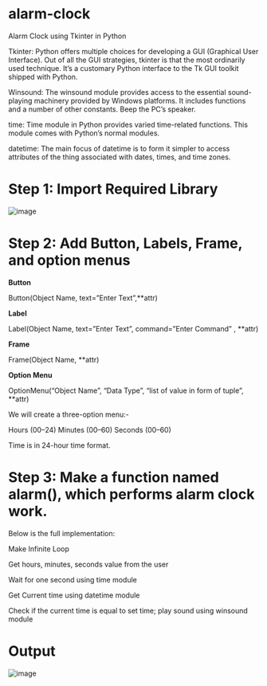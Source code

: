 # alarm-clock
Alarm Clock using Tkinter in Python

Tkinter: Python offers multiple choices for developing a GUI (Graphical User Interface). Out of all the GUI strategies, tkinter is that the most ordinarily used technique. It’s a customary Python interface to the Tk GUI toolkit shipped with Python.

Winsound: The winsound module provides access to the essential sound-playing machinery provided by Windows platforms. It includes functions and a number of other constants. Beep the PC’s speaker.

time: Time module in Python provides varied time-related functions. This module comes with Python’s normal modules.

datetime: The main focus of datetime is to form it simpler to access attributes of the thing associated with dates, times, and time zones.

# Step 1: Import Required Library

![image](https://user-images.githubusercontent.com/63820567/124387981-37266880-dcfe-11eb-9ed5-8672f0e2c180.png)

# Step 2: Add Button, Labels, Frame, and option menus

**Button**

Button(Object Name, text=”Enter Text”,**attr)

**Label**

Label(Object Name, text=”Enter Text”, command=”Enter Command” , **attr)

**Frame**

Frame(Object Name, **attr)

**Option Menu**

OptionMenu(“Object Name”, “Data Type”, “list of value in form of tuple”, **attr)


We will create a three-option menu:-

Hours (00–24)
Minutes (00–60)
Seconds (00–60)
 
Time is in 24-hour time format.

# Step 3: Make a function named alarm(), which performs alarm clock work.

Below is the full implementation:

Make Infinite Loop

Get hours, minutes, seconds value from the user

Wait for one second using time module

Get Current time using datetime module

Check if the current time is equal to set time; play sound using winsound module

# Output

![image](https://user-images.githubusercontent.com/63820567/124388076-b7e56480-dcfe-11eb-9da9-7b666f7384a7.png)



